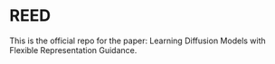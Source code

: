 # REED

This is the official repo for the paper: Learning Diffusion Models with Flexible Representation Guidance.

